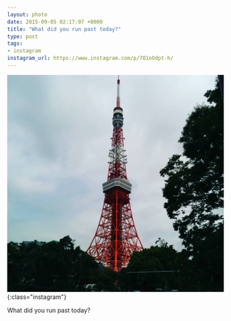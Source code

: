 ```yaml
---
layout: photo
date: 2015-09-05 02:17:07 +0000
title: "What did you run past today?"
type: post
tags:
- instagram
instagram_url: https://www.instagram.com/p/7O1nOdpt-h/
---
```


![Instagram - 7O1nOdpt-h](/img/7O1nOdpt-h.jpg){:class="instagram"}

What did you run past today?
